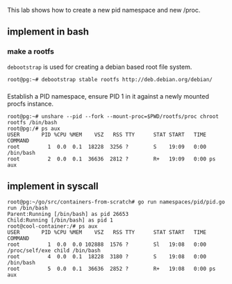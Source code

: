 This lab shows how to create a new pid namespace and new /proc.

## implement in bash

### make a rootfs
`debootstrap` is used for creating a debian based root file system. 
```
root@pg:~# debootstrap stable rootfs http://deb.debian.org/debian/
```

### 
Establish a PID namespace, ensure  PID 1 in it against a newly mounted procfs instance.

```
root@pg:~# unshare --pid --fork --mount-proc=$PWD/rootfs/proc chroot rootfs /bin/bash
root@pg:/# ps aux
USER       PID %CPU %MEM    VSZ   RSS TTY      STAT START   TIME COMMAND
root         1  0.0  0.1  18228  3256 ?        S    19:09   0:00 /bin/bash
root         2  0.0  0.1  36636  2812 ?        R+   19:09   0:00 ps aux
```

## implement in syscall

```
root@pg:~/go/src/containers-from-scratch# go run namespaces/pid/pid.go run /bin/bash
Parent:Running [/bin/bash] as pid 26653
Child:Running [/bin/bash] as pid 1
root@cool-container:/# ps aux
USER       PID %CPU %MEM    VSZ   RSS TTY      STAT START   TIME COMMAND
root         1  0.0  0.0 102888  1576 ?        Sl   19:08   0:00 /proc/self/exe child /bin/bash
root         4  0.0  0.1  18228  3180 ?        S    19:08   0:00 /bin/bash
root         5  0.0  0.1  36636  2852 ?        R+   19:08   0:00 ps aux
```

